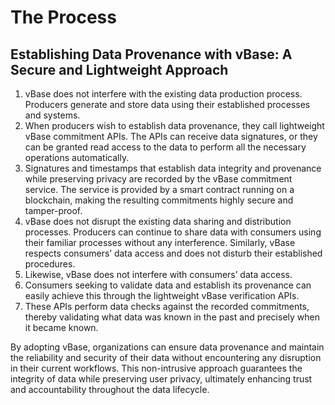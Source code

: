 # The Process

## Establishing Data Provenance with vBase: A Secure and Lightweight Approach

1. vBase does not interfere with the existing data production process. Producers generate and store data using their established processes and systems.
2. When producers wish to establish data provenance, they call lightweight vBase commitment APIs. The APIs can receive data signatures, or they can be granted read access to the data to perform all the necessary operations automatically.
3. Signatures and timestamps that establish data integrity and provenance while preserving privacy are recorded by the vBase commitment service. The service is provided by a smart contract running on a blockchain, making the resulting commitments highly secure and tamper-proof.
4. vBase does not disrupt the existing data sharing and distribution processes. Producers can continue to share data with consumers using their familiar processes without any interference. Similarly, vBase respects consumers’ data access and does not disturb their established procedures.
5. Likewise, vBase does not interfere with consumers’ data access.
6. Consumers seeking to validate data and establish its provenance can easily achieve this through the lightweight vBase verification APIs.
7. These APIs perform data checks against the recorded commitments, thereby validating what data was known in the past and precisely when it became known.

By adopting vBase, organizations can ensure data provenance and maintain the reliability and security of their data without encountering any disruption in their current workflows. This non-intrusive approach guarantees the integrity of data while preserving user privacy, ultimately enhancing trust and accountability throughout the data lifecycle.

